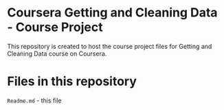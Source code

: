 # Coursera Getting and Cleaning Data - Course Project

This repository is created to host the course project files for Getting and Cleaning Data course on Coursera.

# Files in this repository

`Readme.md` - this file

